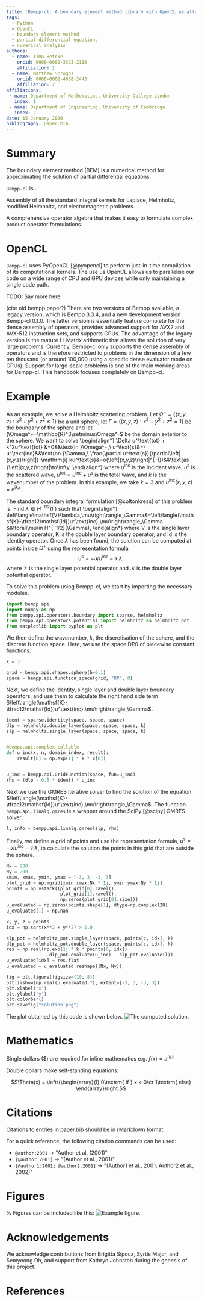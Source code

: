 ```yaml
---
title: 'Bempp-cl: A boundary element method library with OpenCL parallelisation'
tags:
  - Python
  - OpenCL
  - boundary element method
  - partial differential equations
  - numerical analysis
authors:
  - name: Timo Betcke
    orcid: 0000-0002-3323-2110
    affiliation: 1
  - name: Matthew Scroggs
    orcid: 0000-0002-4658-2443
    affiliation: 2
affiliations:
 - name: Department of Mathematics, University College London
   index: 1
 - name: Department of Engineering, University of Cambridge
   index: 2
date: 15 January 2020
bibliography: paper.bib
---
```


# Summary

The boundary element method (BEM) is a numerical method for approximating the solution of partial differential equations.

``Bempp-cl`` is...

Assembly of all the standard integral kernels for Laplace, Helmholtz, modified Helmholtz, and electromagnetic problems.

A comprehensive operator algebra that makes it easy to formulate complex product operator formulations.

# OpenCL

``Bempp-cl`` uses PyOpenCL [@pyopencl] to perform just-in-time compilation of its computational kernels.
The use us OpenCL allows us to parallelise our code on a wide range of CPU and GPU devices while
only maintaining a single code path.

TODO: Say more here

(cite old bempp paper?) There are two versions of Bempp available, a legacy version, which is Bempp 3.3.4, and a new development version Bempp-cl 0.1.0. The latter version is essentially feature 
complete for the dense assembly of operators, provides advanced support for AVX2 and AVX-512 instruction sets, and supports GPUs. The advantage of the legacy version is the mature H-Matrix arithmetic 
that allows the solution of very large problems. Currently, Bempp-cl only supports the dense assembly of operators and is therefore restricted to problems in the dimension of a few ten thousand (or 
around 100,000 using a specific dense evaluator mode on GPUs). Support for large-scale problems is one of the main working areas for Bempp-cl. This handbook focuses completely on Bempp-cl.

# Example

As an example, we solve a Helmholtz scattering problem. Let $\Omega^-=\{(x,y,z):x^2+y^2+z^2\leqslant1\}$ be a unit sphere,
let $\Gamma=\{(x,y,z):x^2+y^2+z^2=1\}$ be the boundary of the sphere and let \(\Omega^+=\mathbb{R}^3\setminus\Omega^-$ be the domain exterior to the sphere.
We want to solve
\begin{align*}
\Delta u^\text{tot} + k^2u^\text{tot} &=0&&\text{in }\Omega^+,\\
u^\text{s}&=-u^\text{inc}&&\text{on }\Gamma,\\
\frac{\partial u^\text{s}}{\partial\left|(x,y,z)\right|}-\mathrm{i} ku^\text{s}&=o(\left|(x,y,z)\right|^{-1})&&\text{as }\left|(x,y,z)\right|\to\infty,
\end{align*}
where $u^\text{inc}$ is the incident wave, $u^\text{s}$ is the scattered wave, $u^\text{tot}=u^\text{inc}+u^{s}$ is the total wave, and $k$ is the wavenumber of the problem.
In this example, we take $k=3$ and $u^\text{inc}(x,y,z)=\mathrm{e}^{\mathrm{i}kx}$.

The standard boundary integral formulation [@coltonkress] of this problem is: Find $\lambda\in H^{-1/2}(\Gamma)$ such that
\begin{align*}
\left\langle\mathsf{V}\lambda,\mu\right\rangle_\Gamma&=\left\langle(\mathsf{K}-\tfrac12\mathsf{Id})u^\text{inc},\mu\right\rangle_\Gamma
&&\forall\mu\in H^{-1/2}(\Gamma),
\end{align*}
where $\mathsf{V}$ is the single layer boundary operator, $\mathsf{K}$ is the double layer boundary operator, and $\mathsf{Id}$ is the identity operator. Once $\lambda$ has been found,
the solution can be computed at points inside $\Omega^+$ using the representation formula
$$u^\text{s}=-\mathcal{K}u^\text{inc}-\mathcal{V}\lambda,$$
where $\mathcal{V}$ is the single layer potential operator and $\mathcal{K}$ is the double layer potential operator.

To solve this problem using Bempp-cl, we start by importing the necessary modules.
```python
import bempp.api
import numpy as np
from bempp.api.operators.boundary import sparse, helmholtz
from bempp.api.operators.potential import helmholtz as helmholtz_pot
from matplotlib import pyplot as plt
```

We then define the wavenumber, $k$, the discretisation of the sphere, and the discrete function space. Here, we use the space DP0 of piecewise constant functions.
```python
k = 3

grid = bempp.api.shapes.sphere(h=0.1)
space = bempp.api.function_space(grid, "DP", 0)
```
Next, we define the identity, single layer and double layer boundary operators, and use them to calculate the right hand side term $\left\langle(\mathsf{K}-\tfrac12\mathsf{Id})u^\text{inc},\mu\right\rangle_\Gamma$.
```python
ident = sparse.identity(space, space, space)
dlp = helmholtz.double_layer(space, space, space, k)
slp = helmholtz.single_layer(space, space, space, k)


@bempp.api.complex_callable
def u_inc(x, n, domain_index, result):
    result[0] = np.exp(1j * k * x[0])


u_inc = bempp.api.GridFunction(space, fun=u_inc)
rhs = (dlp - 0.5 * ident) * u_inc
```

Next we use the GMRES iterative solver to find the solution of the equation
$\left\langle(\mathsf{K}-\tfrac12\mathsf{Id})u^\text{inc},\mu\right\rangle_\Gamma$.
The function `bempp.api.linalg.gmres` is a wrapper around the SciPy [@scipy] GMRES solver.
```python
l, info = bempp.api.linalg.gmres(slp, rhs)
```

Finally, we define a grid of points and use the representation formula,
$u^\text{s}=-\mathcal{K}u^\text{inc}-\mathcal{V}\lambda,$ to calculate the solution the points in this grid that are outside the sphere.
```python
Nx = 200
Ny = 200
xmin, xmax, ymin, ymax = [-3, 3, -3, 3]
plot_grid = np.mgrid[xmin:xmax:Nx * 1j, ymin:ymax:Ny * 1j]
points = np.vstack((plot_grid[0].ravel(),
                    plot_grid[1].ravel(),
                    np.zeros(plot_grid[0].size)))
u_evaluated = np.zeros(points.shape[1], dtype=np.complex128)
u_evaluated[:] = np.nan

x, y, z = points
idx = np.sqrt(x**2 + y**2) > 1.0

slp_pot = helmholtz_pot.single_layer(space, points[:, idx], k)
dlp_pot = helmholtz_pot.double_layer(space, points[:, idx], k)
res = np.real(np.exp(1j * k * points[0, idx])
              - dlp_pot.evaluate(u_inc) - slp_pot.evaluate(l))
u_evaluated[idx] = res.flat
u_evaluated = u_evaluated.reshape((Nx, Ny))

fig = plt.figure(figsize=(10, 8))
plt.imshow(np.real(u_evaluated.T), extent=[-3, 3, -3, 3])
plt.xlabel('x')
plt.ylabel('y')
plt.colorbar()
plt.savefig("solution.png")
```

The plot obtained by this code is shown below. ![The computed solution.](solution.png)



# Mathematics

Single dollars (\$) are required for inline mathematics e.g. $f(x) = e^{\pi/x}$

Double dollars make self-standing equations:

$$\Theta(x) = \left\{\begin{array}{l}
0\textrm{ if } x < 0\cr
1\textrm{ else}
\end{array}\right.$$


# Citations

Citations to entries in paper.bib should be in
[rMarkdown](http://rmarkdown.rstudio.com/authoring_bibliographies_and_citations.html)
format.

For a quick reference, the following citation commands can be used:
- `@author:2001`  ->  "Author et al. (2001)"
- `[@author:2001]` -> "(Author et al., 2001)"
- `[@author1:2001; @author2:2001]` -> "(Author1 et al., 2001; Author2 et al., 2002)"

# Figures

% Figures can be included like this: ![Example figure.](figure.png)

# Acknowledgements

We acknowledge contributions from Brigitta Sipocz, Syrtis Major, and Semyeong
Oh, and support from Kathryn Johnston during the genesis of this project.

# References
